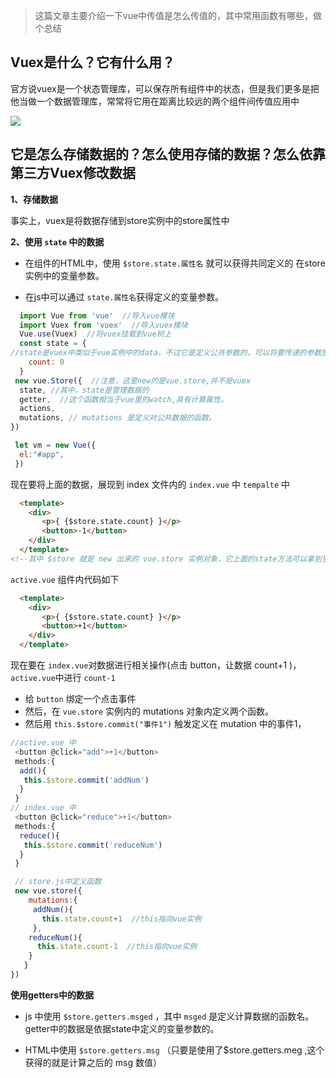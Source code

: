 > 这篇文章主要介绍一下vue中传值是怎么传值的，其中常用函数有哪些，做个总结


## Vuex是什么？它有什么用？

官方说vuex是一个状态管理库，可以保存所有组件中的状态，但是我们更多是把他当做一个数据管理库，常常将它用在距离比较远的两个组件间传值应用中

![](https://i.imgur.com/XL0pdKv.png)

## 它是怎么存储数据的？怎么使用存储的数据？怎么依靠第三方Vuex修改数据

**1、存储数据**

事实上，vuex是将数据存储到store实例中的store属性中

**2、使用 `state` 中的数据**

- 在组件的HTML中，使用 `$store.state.属性名` 就可以获得共同定义的
在store实例中的变量参数。

- 在js中可以通过 `state.属性名`获得定义的变量参数。

```javascript
  import Vue from 'vue'  //导入vue模块
  import Vuex from 'vuex'  //导入vuex模块
  Vue.use(Vuex)  //将vuex挂载到vue树上
  const state = {  
//state是vuex中类似于vue实例中的data，不过它是定义公共参数的，可以将要传递的参数放在state中定义
    count: 0  
  }
 new vue.Store({  //注意，这里new的是vue.store,并不是vuex
  state, //其中，state是管理数据的
  getter,  //这个函数相当于vue里的watch,具有计算属性。
  actions,  
  mutations, // mutations 是定义对公共数据的函数。
})

 let vm = new Vue({
  el:"#app",
 })
```

现在要将上面的数据，展现到 index 文件内的 `index.vue` 中 `tempalte` 中

```html
  <template>
    <div>
       <p>{ {$store.state.count} }</p>
       <button>-1</button>
    </div>
  </template>
<!--其中 $store 就是 new 出来的 vue.store 实例对象，它上面的state方法可以拿到里面定义的参数-->
```

`active.vue` 组件内代码如下

```html
  <template>
    <div>
       <p>{ {$store.state.count} }</p>
       <button>+1</button>
    </div>
  </template>
```

现在要在 `index.vue`对数据进行相关操作(点击 button，让数据 count+1 )，`active.vue`中进行 `count-1`

  - 给 `button` 绑定一个点击事件
  - 然后，在 `vue.store` 实例内的 mutations 对象内定义两个函数。
  - 然后用 `this.$store.commit("事件1")` 触发定义在 mutation 中的事件1，

```javascript
//active.vue 中
 <button @click="add">+1</button>
 methods:{
  add(){
   this.$store.commit('addNum')
  }
 }
// index.vue 中
 <button @click="reduce">+1</button>
 methods:{
  reduce(){
   this.$store.commit('reduceNum')
  }
 }

 // store.js中定义函数
 new vue.store({
    mutations:{
     addNum(){
       this.state.count+1  //this指向vue实例
     },
    reduceNum(){
      this.state.count-1  //this指向vue实例
    }
   }
})
```

**使用getters中的数据**

- js 中使用 `$store.getters.msged` ，其中 `msged` 是定义计算数据的函数名。getter中的数据是依据state中定义的变量参数的。

- HTML中使用 `$store.getters.msg`  （只要是使用了$store.getters.meg ,这个获得的就是计算之后的 msg 数值）